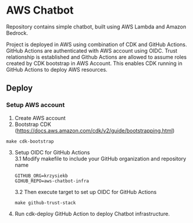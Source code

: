 # AWS Chatbot

Repository contains simple chatbot, built using AWS Lambda and Amazon Bedrock.

Project is deployed in AWS using combination of CDK and GitHub Actions. GitHub Actions are 
authenticated with AWS account using OIDC. Trust relationship is established and Github Actions
are allowed to assume roles created by CDK bootstrap in AWS Account. This enables CDK running 
in GitHub Actions to deploy AWS resources.

## Deploy

### Setup AWS account

1. Create AWS account
2. Bootstrap CDK (https://docs.aws.amazon.com/cdk/v2/guide/bootstrapping.html)
```
make cdk-bootstrap
```
3. Setup OIDC for GitHub Actions  
    3.1 Modify makefile to include your GitHub organization and repository name 
    ```
    GITHUB_ORG=krzysiekb
    GIHUB_REPO=aws-chatbot-infra
    ```
    3.2 Then execute target to set up OIDC for GitHub Actions
    ```
    make github-trust-stack
    ```
4. Run cdk-deploy GitHub Action to deploy Chatbot infrastructure.